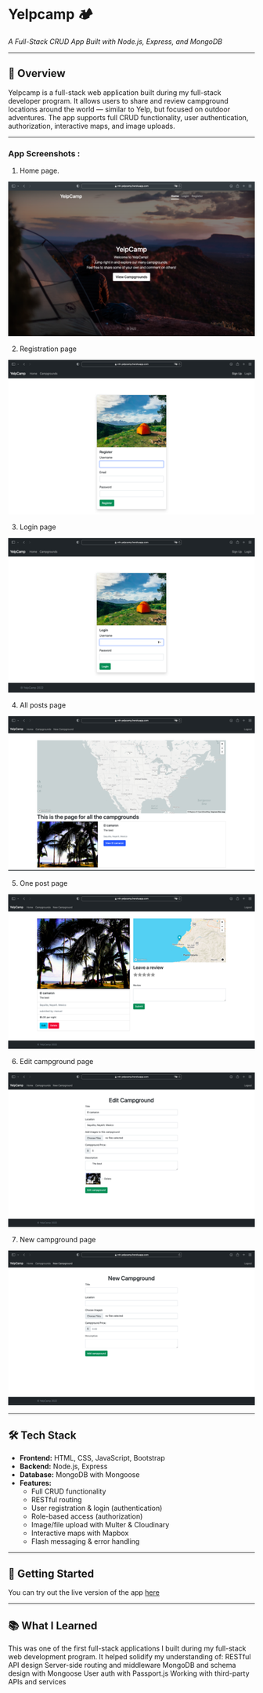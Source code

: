 # Yelpcamp 🏕️

_A Full-Stack CRUD App Built with Node.js, Express, and MongoDB_

---

## 📘 Overview

Yelpcamp is a full-stack web application built during my full-stack developer program. It allows users to share and review campground locations around the world — similar to Yelp, but focused on outdoor adventures. The app supports full CRUD functionality, user authentication, authorization, interactive maps, and image uploads.

---

### App Screenshots :

1. Home page.

![Home-page](readme-images/home.png)

2. Registration page

![Registration-page](readme-images/registration.png)

3. Login page

![Login-page](readme-images/login.png)

4. All posts page

![All-posts-page](readme-images/all-camp.png)

5. One post page

![One-post-](readme-images/one-camp.png)

6. Edit campground page

![Edit-campground](readme-images/edit-camp.png)

7. New campground page

![Edit-post-page](readme-images/new-camp.png)

---

## 🛠️ Tech Stack

- **Frontend:** HTML, CSS, JavaScript, Bootstrap
- **Backend:** Node.js, Express
- **Database:** MongoDB with Mongoose
- **Features:**
  - Full CRUD functionality
  - RESTful routing
  - User registration & login (authentication)
  - Role-based access (authorization)
  - Image/file upload with Multer & Cloudinary
  - Interactive maps with Mapbox
  - Flash messaging & error handling

---

## 🚀 Getting Started

You can try out the live version of the app [here](https://yelpcamp-murex-ten.vercel.app/home)

---

## 📚 What I Learned

This was one of the first full-stack applications I built during my full-stack web development program. It helped solidify my understanding of:
RESTful API design
Server-side routing and middleware
MongoDB and schema design with Mongoose
User auth with Passport.js
Working with third-party APIs and services
